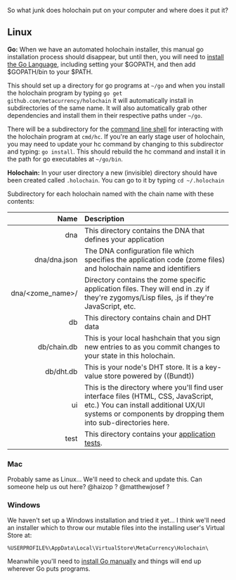 
So what junk does holochain put on your computer and where does it put it?

## Linux
**Go:** When we have an automated holochain installer, this manual go installation process should disappear, but until then, you will need to [install the Go Language](http://golang.org/doc/install.html), including setting your $GOPATH, and then add $GOPATH/bin to your $PATH.

This should set up a directory for go programs at ```~/go``` and when you install the holochain program by typing ```go get github.com/metacurrency/holochain``` it will automatically install in subdirectories of the same name. It will also automatically grab other dependencies and install them in their respective paths under ```~/go```.

There will be a subdirectory for the [command line shell](hc-Command) for interacting with the holochain program at ```cmd/hc```. If you're an early stage user of holochain, you may need to update your hc command by changing to this subdirector and typing: ```go install```. This should rebuild the hc command and install it in the path for go executables at ```~/go/bin```.

**Holochain:** In your user directory a new (invisible) directory should have been created called ```.holochain```. You can go to it by typing ```cd ~/.holochain```

 Subdirectory for each holochain named with the chain name with these contents:

 Name | Description
 ----:|:----------
dna | This directory contains the DNA that defines your application
dna/dna.json | The DNA configuration file which specifies the application code (zome files) and holochain name and identifiers
dna/<zome_name>/ | Directory contains the zome specific application files. They will end in .zy if they're zygomys/Lisp files, .js if they're JavaScript, etc.
db | This directory contains chain and DHT data
db/chain.db | This is your local hashchain that you sign new entries to as you commit changes to your state in this holochain. 
db/dht.db | This is your node's DHT store.  It is a key-value store powered by ((Bundt))
ui  | This is the directory where you'll find user interface files (HTML, CSS, JavaScript, etc.) You can install additional UX/UI systems or components by dropping them into sub-directories here.
test | This directory contains your [application tests](App-Testing).

### Mac
Probably same as Linux... We'll need to check and update this. Can someone help us out here?  @haizop ? @matthewjosef ?

### Windows
We haven't set up a Windows installation and tried it yet... I think we'll need an installer which to throw our mutable files into the installing user's Virtual Store at:
```
%USERPROFILE%\AppData\Local\VirtualStore\MetaCurrency\Holochain\
```

Meanwhile you'll need to [install Go manually](http://golang.org/doc/install.html) and things will end up wherever Go puts programs.
